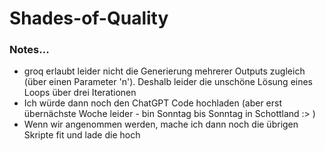 # Shades-of-Quality

### Notes...
- groq erlaubt leider nicht die Generierung mehrerer Outputs zugleich (über einen Parameter 'n'). Deshalb leider die unschöne Lösung eines Loops über drei Iterationen
- Ich würde dann noch den ChatGPT Code hochladen (aber erst übernächste Woche leider - bin Sonntag bis Sonntag in Schottland :> )
- Wenn wir angenommen werden, mache ich dann noch die übrigen Skripte fit und lade die hoch 
